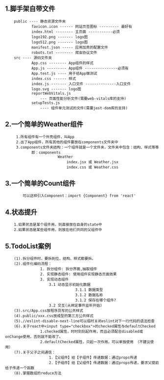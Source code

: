 ## 1.脚手架自带文件
		public ---- 静态资源文件夹
				favicon.icon ------ 网站页签图标 --------- 最好有
				index.html -------- 主页面 -----------必须
				logo192.png ------- logo图
				logo512.png ------- logo图
				manifest.json ----- 应用加壳的配置文件
				robots.txt -------- 爬虫协议文件
		src ---- 源码文件夹
				App.css -------- App组件的样式
				App.js --------- App组件 ---------------必须有
				App.test.js ---- 用于给App做测试
				index.css ------ 样式
				index.js ------- 入口文件 --------------入口文件
				logo.svg ------- logo图
				reportWebVitals.js
					--- 页面性能分析文件(需要web-vitals库的支持)
				setupTests.js
					---- 组件单元测试的文件(需要jest-dom库的支持)

## 2.一个简单的Weather组件
		 1.所有组件有一个外壳组件，叫App
		 2.出了App组件，所有其他的组件要放在components文件夹中
		 3.components文件夹结构：一个组件就是一个文件夹，文件夹中包含：结构、样式等等
		 		即：components
				 			Weather
							 	index.jsx 或 Weather.jsx
								index.css 或 Weather.css

## 3.一个简单的Count组件
			可以这样引入Component：import {Component} from 'react'

## 4.状态提升
		1.如果状态是某个组件用，则直接放在自身的state中
		2.如果状态是某些组件用，则放在他们共同的父组件中

## 5.TodoList案例
		(1).拆分组件时，要拆到位，结构、样式都要拆。
		(2).组件化编码流程：
					1. 拆分组件: 拆分界面,抽取组件
					2. 实现静态组件: 使用组件实现静态页面效果
					3. 实现动态组件
						3.1 动态显示初始化数据
									3.1.1 数据类型
									3.1.2 数据名称
									3.1.2 保存在哪个组件?
						3.2 交互(从绑定事件监听开始)
		(3).src/App.css放程序员写的公共样式
		(4).public/xxx.css放成型的第三方公共样式
		(5).//eslint-disable-next-line可以临时关闭eslint对下一行代码的语法检查
		(6).关于react中<input type="checkbox">的checked属性与defaultChecked
					1.checked属性，时时刻刻起作用，而且必须配合disabled或onChange使用，否则就不能改了。
					2.defaultChecked属性，只起一次作用，可以单独使用 （不建议使用）
		(7).关于父子之间通信：
						1.【父组件】给【子组件】传递数据：通过props传递
						2.【子组件】给【父组件】传递数据：通过props传递，要求父提前给子传递一个函数
		(8).掌握数组的reduce方法